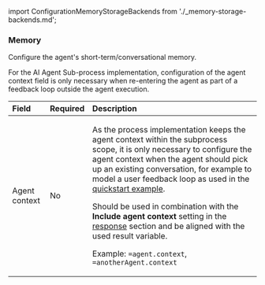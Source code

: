 import ConfigurationMemoryStorageBackends from './\_memory-storage-backends.md';

### Memory

Configure the agent's short-term/conversational memory.

For the AI Agent Sub-process implementation, configuration of the agent context field is only necessary when re-entering the agent as part of a feedback loop outside the agent execution.

| Field         | Required | Description                                                                                                                                                                                                                                                                                                                                                                                                                                                                                                                                                                        |
| :------------ | :------- | :--------------------------------------------------------------------------------------------------------------------------------------------------------------------------------------------------------------------------------------------------------------------------------------------------------------------------------------------------------------------------------------------------------------------------------------------------------------------------------------------------------------------------------------------------------------------------------- |
| Agent context | No       | <p>As the process implementation keeps the agent context within the subprocess scope, it is only necessary to configure the agent context when the agent should pick up an existing conversation, for example to model a user feedback loop as used in the [quickstart example](../../../../../../guides/getting-started-agentic-orchestration.md).</p><p>Should be used in combination with the **Include agent context** setting in the [response](#response) section and be aligned with the used result variable.</p><p>Example: `=agent.context`, `=anotherAgent.context`</p> |

<ConfigurationMemoryStorageBackends />
